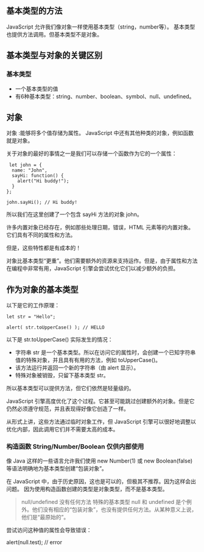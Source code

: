 ## 基本类型的方法

JavaScript 允许我们像对象一样使用基本类型（string，number等）。
基本类型也提供方法调用。但基本类型不是对象。

## 基本类型与对象的关键区别

### 基本类型

* 一个基本类型的值
* 有6种基本类型：string、number、boolean、symbol、null、undefined。

## 对象

对象 :能够将多个值存储为属性。
JavaScript 中还有其他种类的对象，例如函数就是对象。

关于对象的最好的事情之一是我们可以存储一个函数作为它的一个属性：
```
 let john = {
  name: "John",
  sayHi: function() {
    alert("Hi buddy!");
  }
};

john.sayHi(); // Hi buddy!
```
所以我们在这里创建了一个包含 sayHi 方法的对象 john。

许多内置对象已经存在，例如那些处理日期，错误，HTML 元素等的内置对象。它们具有不同的属性和方法。

但是，这些特性都是有成本的！

对象比基本类型“更重”。他们需要额外的资源来支持运作。但是，由于属性和方法在编程中非常有用，JavaScript 引擎会尝试优化它们以减少额外的负担。

## 作为对象的基本类型

以下是它的工作原理：
```
let str = "Hello";

alert( str.toUpperCase() ); // HELLO
```
以下是 str.toUpperCase() 实际发生的情况：

* 字符串 str 是一个基本类型。所以在访问它的属性时，会创建一个已知字符串值的特殊对象，并且具有有用的方法，例如 toUpperCase()。
* 该方法运行并返回一个新的字符串（由 alert 显示）。
* 特殊对象被销毁，只留下基本类型 str。

所以基本类型可以提供方法，但它们依然是轻量级的。

JavaScript 引擎高度优化了这个过程。它甚至可能跳过创建额外的对象。但是它仍然必须遵守规范，并且表现得好像它创造了一样。

 从形式上讲，这些方法通过临时对象工作，但 JavaScript 引擎可以很好地调整以优化内部，因此调用它们并不需要太高的成本。
 
### 构造函数 String/Number/Boolean 仅供内部使用
像 Java 这样的一些语言允许我们使用 new Number(1) 或 new Boolean(false) 等语法明确地为基本类型创建“包装对象”。

在 JavaScript 中，由于历史原因，这也是可以的，但极其不推荐。因为这样会出问题。
因为使用构造函数创建的类型是对象类型，而不是基本类型。

>null/undefined 没有任何方法
特殊的基本类型 null 和 undefined 是个例外。他们没有相应的“包装对象”，也没有提供任何方法。从某种意义上说，他们是“最原始的”。

尝试访问这种值的属性会导致错误：

 alert(null.test); // error
 
 
